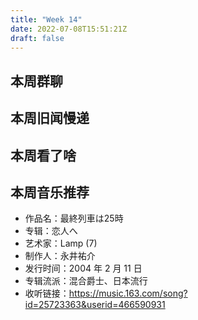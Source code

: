 ```yaml
---
title: "Week 14"
date: 2022-07-08T15:51:21Z
draft: false
---
```


## 本周群聊

<!--more-->

## 本周旧闻慢递

## 本周看了啥

## 本周音乐推荐

- 作品名：最終列車は25時
- 专辑：恋人へ
- 艺术家：Lamp (7)
- 制作人：永井祐介
- 发行时间：2004 年 2 月 11 日
- 专辑流派：混合爵士、日本流行
- 收听链接：<https://music.163.com/song?id=25723363&userid=466590931>